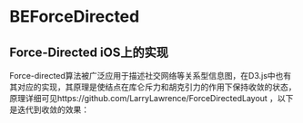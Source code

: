 # BEForceDirected
## Force-Directed iOS上的实现
Force-directed算法被广泛应用于描述社交网络等关系型信息图，在D3.js中也有其对应的实现，其原理是使结点在库仑斥力和胡克引力的作用下保持收敛的状态，
原理详细可见https://github.com/LarryLawrence/ForceDirectedLayout ，以下是迭代到收敛的效果：
